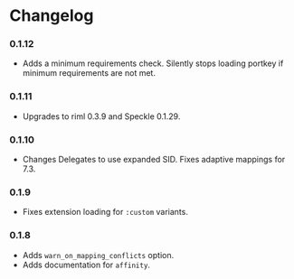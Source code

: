 # Changelog

### 0.1.12

* Adds a minimum requirements check. Silently stops loading portkey
  if minimum requirements are not met.

### 0.1.11

* Upgrades to riml 0.3.9 and Speckle 0.1.29.

### 0.1.10

* Changes Delegates to use expanded SID. Fixes adaptive mappings
  for 7.3.

### 0.1.9

* Fixes extension loading for `:custom` variants.

### 0.1.8

* Adds `warn_on_mapping_conflicts` option.
* Adds documentation for `affinity`.

